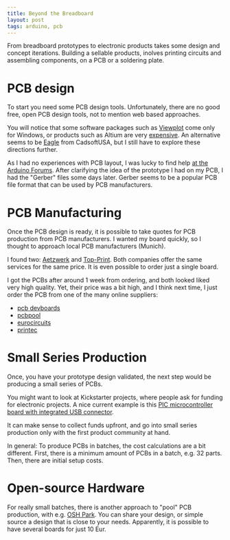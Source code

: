 ```yaml
---
title: Beyond the Breadboard
layout: post
tags: arduino, pcb
---
```

From breadboard prototypes to electronic products takes some design and concept iterations. Building a sellable products, inolves printing circuits and assembling components, on a PCB or a soldering plate.

# PCB design

To start you need some PCB design tools. Unfortunately, there are no good free, open PCB design tools, not to mention web based approaches.

You will notice that some software packages such as [Viewplot](http://viewplot.com/) come only for Windows, or products such as Altium are very [expensive](http://www.altium.com/en/altium/press-center/press-releases/altium-delivers-new-altium-designer-14). An alternative seems to be [Eagle](http://www.cadsoftusa.com/download-eagle/) from CadsoftUSA, but I still have to explore these directions further.

As I had no experiences with PCB layout, I was lucky to find help [at the Arduino Forums](http://forum.arduino.cc/index.php?topic=255066.msg1804814#msg1804814). After clarifying the idea of the prototype I had on my PCB, I had the "Gerber" files some days later. Gerber seems to be a popular PCB file format that can be used by PCB manufacturers. 

# PCB Manufacturing

Once the PCB design is ready, it is possible to take quotes for PCB production from PCB manufacturers. I wanted my board quickly, so I thought to approach local PCB manufacturers (Munich).

I found two: [Aetzwerk](http://www.aetzwerk.de/) and [Top-Print](http://www.top-print-pcb.de/). Both companies offer the same services for the same price. It is even possible to order just a single board.

I got the PCBs after around 1 week from ordering, and both looked liked very high quality. Yet, their price was a bit high, and I think next time, I just order the PCB from one of the many online suppliers:

* [pcb devboards](https://www.pcb-devboards.de/)
* [pcbpool](http://www.pcb-pool.com/ppde/index.html)
* [eurocircuits](http://www.eurocircuits.com/)
* [printec](http://www.printec-pcb.com.tw/en_product.php)


# Small Series Production

Once, you have your prototype design validated, the next step would be producing a small series of PCBs.

You might want to look at Kickstarter projects, where people ask for funding for electronic projects. A nice current example is this [PIC microcontroller board with integrated USB connector](https://www.kickstarter.com/projects/715586821/the-must-have-development-tool-ping25xx).

It can make sense to collect funds upfront, and go into small series production only with the first product community at hand.

In general: To produce PCBs in batches, the cost calculations are a bit different. First, there is a minimum amount of PCBs in a batch, e.g. 32 parts. Then, there are initial setup costs.


# Open-source Hardware

For really small batches, there is another approach to "pool" PCB production, with e.g. [OSH Park](https://oshpark.com/shared_projects). You can share your design, or simple source a design that is close to your needs. Apparently, it is possible to have several boards for just 10 Eur.
